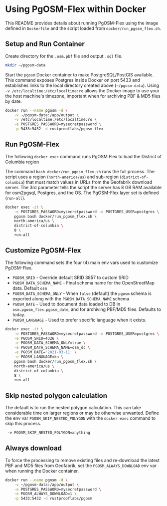 # Using PgOSM-Flex within Docker

This README provides details about running PgOSM-Flex using the image defined
in `Dockerfile` and the script loaded from `docker/run_pgosm_flex.sh`.


## Setup and Run Container

Create directory for the `.osm.pbf` file and output `.sql` file.

```bash
mkdir ~/pgosm-data
```

Start the `pgosm` Docker container to make PostgreSQL/PostGIS available.
This command exposes Postgres inside Docker on port 5433 and establishes links
to the local directory created above (`~/pgosm-data`).
Using `-v /etc/localtime:/etc/localtime:ro` allows the Docker image to use
your the host machine's timezone, important when for archiving PBF & MD5 files by date.


```bash
docker run --name pgosm -d \
    -v ~/pgosm-data:/app/output \
    -v /etc/localtime:/etc/localtime:ro \
    -e POSTGRES_PASSWORD=mysecretpassword \
    -p 5433:5432 -d rustprooflabs/pgosm-flex
```

## Run PgOSM-Flex

The following `docker exec` command runs PgOSM Flex to load the District of Columbia
region

The command  `bash docker/run_pgosm_flex.sh` runs the full process. The
script uses a region (`north-america/us`) and sub-region (`district-of-columbia`)
that must match values in URLs from the Geofabrik download server.
The 3rd parameter tells the script the server has 8 GB RAM available for osm2pgsql, Postgres, and the OS.  The PgOSM-Flex layer set is defined (`run-all`).


```bash
docker exec -it \
    -e POSTGRES_PASSWORD=mysecretpassword -e POSTGRES_USER=postgres \
    pgosm bash docker/run_pgosm_flex.sh \
    north-america/us \
    district-of-columbia \
    8 \
    run-all
```


## Customize PgOSM-Flex

The following command sets the four (4) main env vars used to customize PgOSM-Flex.

* `PGOSM_SRID` - Override default SRID 3857 to custom SRID
* `PGOSM_DATA_SCHEMA_NAME` - Final schema name for the OpenStreetMap data. Default `osm`
* `PGOSM_DATA_SCHEMA_ONLY` - When `false` (default) the `pgosm` schema is exported along with the `PGOSM_DATA_SCHEMA_NAME` schema
* `PGOSM_DATE` - Used to document data loaded to DB in `osm.pgosm_flex.pgosm_date`, and for archiving PBF/MD5 files.  Defaults to today.
* `PGOSM_LANGUAGE` - Used to prefer specific language when it exists.


```bash
docker exec -it \
    -e POSTGRES_PASSWORD=mysecretpassword -e POSTGRES_USER=postgres \
    -e PGOSM_SRID=4326 \
    -e PGOSM_DATA_SCHEMA_ONLY=true \
    -e PGOSM_DATA_SCHEMA_NAME=osm_dc \
    -e PGOSM_DATE='2021-03-11' \
    -e PGOSM_LANGUAGE=kn \
    pgosm bash docker/run_pgosm_flex.sh \
    north-america/us \
    district-of-columbia \
    8 \
    run-all
```

## Skip nested polygon calculation

The default is to run the nested polygon calculation. This can take considerable time on larger regions or may
be otherwise unwanted.  Define the env var `PGOSM_SKIP_NESTED_POLYGON` with the `docker exec` command
to skip this process.

```bash
 -e PGOSM_SKIP_NESTED_POLYGON=anything
```


## Always download

To force the processing to remove existing files and re-download the latest PBF and MD5 files from Geofabrik, set the `PGOSM_ALWAYS_DOWNLOAD` env var when running the Docker container.

```bash
docker run --name pgosm -d \
    -v ~/pgosm-data:/app/output \
    -e POSTGRES_PASSWORD=mysecretpassword \
    -e PGOSM_ALWAYS_DOWNLOAD=1 \
    -p 5433:5432 -d rustprooflabs/pgosm
```



